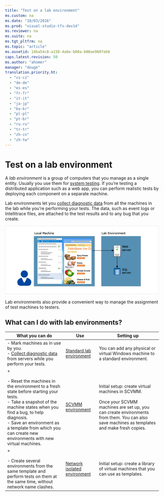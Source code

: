 ```yaml
---
title: "Test on a lab environment"
ms.custom: na
ms.date: "10/03/2016"
ms.prod: "visual-studio-tfs-dev14"
ms.reviewer: na
ms.suite: na
ms.tgt_pltfrm: na
ms.topic: "article"
ms.assetid: 14ba54c8-a158-4a6e-b00a-b00ae960feb8
caps.latest.revision: 50
ms.author: "ahomer"
manager: "douge"
translation.priority.ht: 
  - "cs-cz"
  - "de-de"
  - "es-es"
  - "fr-fr"
  - "it-it"
  - "ja-jp"
  - "ko-kr"
  - "pl-pl"
  - "pt-br"
  - "ru-ru"
  - "tr-tr"
  - "zh-cn"
  - "zh-tw"
---
```

# Test on a lab environment
A *lab environment* is a group of computers that you manage as a single entity. Usually you use them for [system testing](../dv_TeamTestALM/testing-your-application-using-microsoft-test-manager.md). If you’re testing a distributed application such as a web app, you can perform realistic tests by deploying each component on a separate machine.  
  
 Lab environments let you [collect diagnostic data](../dv_TeamTestALM/collect-more-diagnostic-data-in-manual-tests.md) from all the machines in the lab while you’re performing your tests. The data, such as event logs or Intellitrace files, are attached to the test results and to any bug that you create.  
  
 ![Manual testing with lab servers.](../dv_TeamTestALM/media/almt_ws81.png "ALMT_ws81")  
  
 Lab environments also provide a convenient way to manage the assignment of test machines to testers.  
  
## What can I do with lab environments?  
  
|What you can do|Use|Setting up|  
|---------------------|---------|----------------|  
|-   Mark machines as in use by you.<br />-   [Collect diagnostic data](../dv_TeamTestALM/collect-more-diagnostic-data-in-manual-tests.md) from servers while you perform your tests.|[Standard lab environment](../dv_TeamTestALM/standard-lab-environments.md)|You can add any physical or virtual Windows machine to a standard environment.|  
|+<br /><br /> -   Reset the machines in the environment to a fresh state before starting your tests.<br />-   Take a snapshot of the machine states when you find a bug, to help diagnosis.<br />-   Save an environment as a template from which you can create new environments with new virtual machines.|[SCVMM environment](../dv_TeamTestALM/scvmm--virtual--environments.md)|Initial setup: create virtual machines in SCVMM.<br /><br /> Once your SCVMM machines are set up, you can create environments from them. You can also save machines as templates and make fresh copies.|  
|+<br /><br /> -   Create several environments from the same template and perform tests on them at the same time, without network name clashes.|[Network isolated environment](../dv_TeamTestALM/creating-and-using-a-network-isolated-environment.md)|Initial setup: create a library of virtual machines that you can use as templates.|